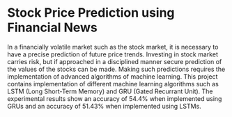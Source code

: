 
# Stock Price Prediction using Financial News



In a financially volatile market such as the stock market, it is necessary to have a precise prediction 
of future price trends. 
Investing in stock market carries risk, but if approached in a disciplined manner secure prediction of 
the values of the stocks can be made. 
Making such predictions requires the implementation of advanced algorithms of machine learning. 
This project contains implementation of  different machine learning algorithms such as LSTM (Long Short-Term Memory)
and GRU (Gated Recurrant Unit). 
The experimental results show an accuracy of 54.4% when implemented using GRUs 
and an accuracy of 51.43% when implemented using LSTMs. 


